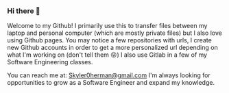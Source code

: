 ### Hi there 👋

<!--
**sah7829/sah7829** is a ✨ _special_ ✨ repository because its `README.md` (this file) appears on your GitHub profile.

Here are some ideas to get you started:

- 🔭 I’m currently working on ...
- 🌱 I’m currently learning ...
- 👯 I’m looking to collaborate on ...
- 🤔 I’m looking for help with ...
- 💬 Ask me about ...
- 📫 How to reach me: ...
- 😄 Pronouns: ...
- ⚡ Fun fact: ...
-->
Welcome to my Github!
I primarily use this to transfer files between my laptop and personal computer (which are mostly private files) but I also love using Github pages. 
You may notice a few repositories with urls, I create new Github accounts in order to get a more personalized url depending on what I'm working on (don't tell them 😝)
I also use Gitlab in a few of my Software Engineering classes.

You can reach me at: Skyler0herman@gmail.com
I'm always looking for opportunities to grow as a Software Engineer and expand my knowledge.
